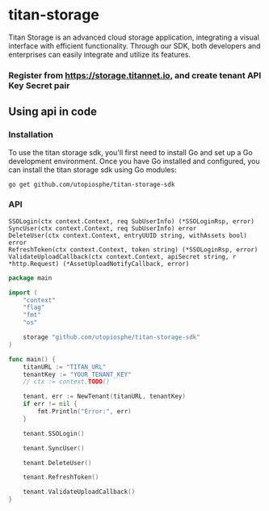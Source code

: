 # titan-storage
Titan Storage is an advanced cloud storage application, integrating a visual interface with efficient functionality. Through our SDK, both developers and enterprises can easily integrate and utilize its features.


### Register from https://storage.titannet.io, and create tenant API Key Secret pair

## Using api in code

###  Installation
To use the titan storage sdk, you'll first need to install Go and set up a Go development environment. Once you have Go installed and configured, you can install the titan storage sdk using Go modules:

	go get github.com/utopiosphe/titan-storage-sdk

### API 
	SSOLogin(ctx context.Context, req SubUserInfo) (*SSOLoginRsp, error)
	SyncUser(ctx context.Context, req SubUserInfo) error
	DeleteUser(ctx context.Context, entryUUID string, withAssets bool) error
	RefreshToken(ctx context.Context, token string) (*SSOLoginRsp, error)
    ValidateUploadCallback(ctx context.Context, apiSecret string, r *http.Request) (*AssetUploadNotifyCallback, error)

```go
package main

import (
	"context"
	"flag"
	"fmt"
	"os"

	storage "github.com/utopiosphe/titan-storage-sdk"
)

func main() {
	titanURL := "TITAN_URL"
	tenantKey := "YOUR_TENANT_KEY"
	// ctx := context.TODO()

	tenant, err := NewTenant(titanURL, tenantKey)
	if err != nil {
		fmt.Println("Error:", err)
	}

	tenant.SSOLogin()

	tenant.SyncUser()

	tenant.DeleteUser()

	tenant.RefreshToken()

	tenant.ValidateUploadCallback()
}
```